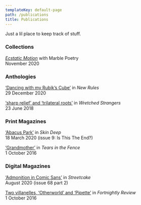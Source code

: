 ```yaml
---
templateKey: default-page
path: /publications
title: Publications
---
```

Just a lil place to keep track of stuff.

### Collections

*[Ecstatic Motion](https://www.marblepoetry.com/product/ecstaticmotion)* with Marble Poetry\
November 2020

### Anthologies

[‘Dancing with my Rubik’s Cube’](https://newrules.website/2020/12/29/zainab-ismail-dancing-with-my-rubiks-cube) in *New Rules* \
29 December 2020

[‘sharp relief’ and ‘trilateral roots’](https://www.boilerhouse.press/wretched-strangers) in *Wretched Strangers*\
23 June 2018

### Print Magazines

[‘Abacus Park’](https://skindeepmag.com/) in *Skin Deep*\
18 March 2020 (issue 9: Is This The End?)

[‘Grandmother’](https://tearsinthefence.com/) in *Tears in the Fence*\
1 October 2016

### Digital Magazines

[‘Admonition in Comic Sans’](https://www.streetcakemagazine.com/uploads/2/4/7/1/24713274/issue_68_part2_option__4_.pdf) in *Streetcake*\
August 2020 (issue 68 part 2)  

[Two villanelles, ‘Otherworld’ and ‘Pipette’](https://fortnightlyreview.co.uk/2016/10/two-villanelles) in *Fortnightly Review*\
1 October 2016
